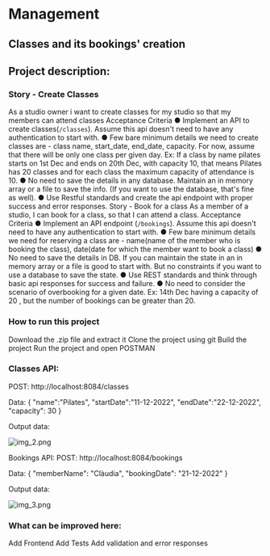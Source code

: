# Management
## Classes and its bookings' creation

## Project description:
### Story - Create Classes
As a studio owner i want to create classes for my studio so that my members can attend classes
Acceptance Criteria
● Implement an API to create classes(`/classes`). Assume this api doesn't need to have any
authentication to start with.
● Few bare minimum details we need to create classes are - class name, start_date, end_date,
capacity. For now, assume that there will be only one class per given day. Ex: If a class by
name pilates starts on 1st Dec and ends on 20th Dec, with capacity 10, that means Pilates
has 20 classes and for each class the maximum capacity of attendance is 10.
● No need to save the details in any database. Maintain an in memory array or a file to save the
info. (If you want to use the database, that's fine as well).
● Use Restful standards and create the api endpoint with proper success and error responses.
Story - Book for a class
As a member of a studio, I can book for a class, so that I can attend a class.
Acceptance Criteria
● Implement an API endpoint (`/bookings`). Assume this api doesn't need to have any
authentication to start with.
● Few bare minimum details we need for reserving a class are - name(name of the member
who is booking the class), date(date for which the member want to book a class)
● No need to save the details in DB. If you can maintain the state in an in memory array or a file
is good to start with. But no constraints if you want to use a database to save the state.
● Use REST standards and think through basic api responses for success and failure.
● No need to consider the scenario of overbooking for a given date. Ex: 14th Dec having a
capacity of 20 , but the number of bookings can be greater than 20.

### How to run this project

Download the .zip file and extract it
Clone the project using git
Build the project
Run the project and open POSTMAN

### Classes API:
POST: http://localhost:8084/classes

Data: {
"name":"Pilates",
"startDate":"11-12-2022",
"endDate":"22-12-2022",
"capacity": 30
}

Output data:

![img_2.png](img_2.png)

Bookings API:
POST: http://localhost:8084/bookings

Data:  {
"memberName": "Clàudia",
"bookingDate": "21-12-2022" 
}

Output data:

![img_3.png](img_3.png)

### What can be improved here:
Add Frontend 
Add Tests
Add validation and error responses
